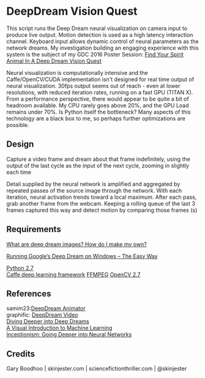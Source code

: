 # DeepDream Vision Quest
This script runs the Deep Dream neural visualization on camera input to produce live output. Motion detection is used as a high latency interaction channel. Keyboard input allows dynamic control of neural parameters as the network dreams. My investigation building an engaging experience with this system is the subject of my GDC 2016 Poster Session: [Find Your Spirit Animal In A Deep Dream Vision Quest](http://schedule.gdconf.com/session/find-your-spirit-animal-in-a-deep-dream-vision-quest)

Neural visualization is computationally intensive and the Caffe/OpenCV/CUDA implementation isn't designed for real time output of neural visualization. 30fps output seems out of reach - even at lower resolutions, with reduced iteration rates, running on a fast GPU (TITAN X). From a performance perspective, there would appear to be quite a bit of headroom available. My CPU rarely goes above 20%, and the GPU Load remains under 70%. Is Python itself the bottleneck? Many aspects of this technology are a black box to me, so perhaps further optimizations are possible.

## Design
Capture a video frame and dream about that frame indefinitely, using the output of the last cycle as the input of the next cycle, zooming in slightly each time

Detail supplied by the neural network is amplified and aggregated by repeated passes of the source image through the network. With each iteration, neural activation trends toward a local maximum. After each pass, grab another frame from the webcam. Keeping a rolling queue of the last 3 frames captured this way and detect motion by comparing those frames (s)

## Requirements
[What are deep dream images? How do I make my own?](https://www.reddit.com/r/deepdream/comments/3cawxb/what_are_deepdream_images_how_do_i_make_my_own/)

[Running Google’s Deep Dream on Windows – The Easy Way](http://thirdeyesqueegee.com/deepdream/2015/07/19/running-googles-deep-dream-on-windows-with-or-without-cuda-the-easy-way/)

[Python 2.7](https://www.continuum.io/downloads)  
[Caffe deep learning framework](http://caffe.berkeleyvision.org/)
[FFMPEG](https://www.ffmpeg.org/) 
[OpenCV 2.7](http://opencv.org/)

## References
samim23:[DeepDream Animator](https://github.com/samim23/DeepDreamAnim)  
graphific: [DeepDream Video](https://github.com/graphific/DeepDreamVideo)  
[Diving Deeper into Deep Dreams](http://www.kpkaiser.com/machine-learning/diving-deeper-into-deep-dreams)  
[A Visual Introduction to Machine Learning](http://www.r2d3.us/visual-intro-to-machine-learning-part-1)  
[Inceptionism: Going Deeper into Neural Networks](http://googleresearch.blogspot.com/2015/06/inceptionism-going-deeper-into-neural.html)  

## Credits
Gary Boodhoo | skinjester.com | sciencefictionthriller.com | @skinjester



